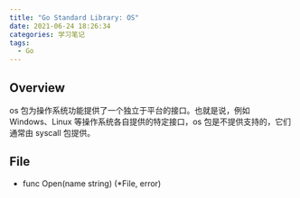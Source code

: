 ```yaml
---
title: "Go Standard Library: OS"
date: 2021-06-24 18:26:34
categories: 学习笔记
tags:
  - Go
---
```


## Overview

os 包为操作系统功能提供了一个独立于平台的接口。也就是说，例如 Windows、Linux 等操作系统各自提供的特定接口，os 包是不提供支持的，它们通常由 syscall 包提供。

## File

- func Open(name string) (\*File, error)
